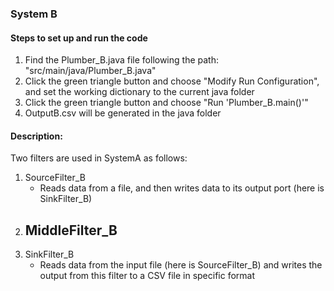 ### System B
#### Steps to set up and run the code
1. Find the Plumber_B.java file following the path: "src/main/java/Plumber_B.java"
2. Click the green triangle button and choose "Modify Run Configuration", and set the working dictionary to 
   the current java folder
3. Click the green triangle button and choose "Run 'Plumber_B.main()'"
4. OutputB.csv will be generated in the java folder 

#### Description:
Two filters are used in SystemA as follows:
1. SourceFilter_B
    - Reads data from a file, and then writes data to its output port (here is SinkFilter_B)
2. MiddleFilter_B
   - 
3. SinkFilter_B
    - Reads data from the input file (here is SourceFilter_B) and writes the
      output from this filter to a CSV file in specific format
